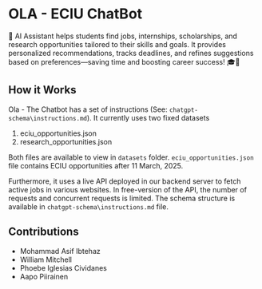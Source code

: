 # OLA - ECIU ChatBot

🚀 AI Assistant helps students find jobs, internships, scholarships, and research opportunities tailored to their skills and goals. It provides personalized recommendations, tracks deadlines, and refines suggestions based on preferences—saving time and boosting career success! 🎓💼

## How it Works

Ola - The Chatbot has a set of instructions (See: `chatgpt-schema\instructions.md`). It currently uses two fixed datasets

1. eciu_opportunities.json
2. research_opportunities.json

Both files are available to view in `datasets` folder. `eciu_opportunities.json` file contains ECIU opportunities after 11 March, 2025.

Furthermore, it uses a live API deployed in our backend server to fetch active jobs in various websites. In free-version of the API, the number of requests and concurrent requests is limited. The schema structure is available in `chatgpt-schema\instructions.md` file.

## Contributions

- Mohammad Asif Ibtehaz
- William Mitchell
- Phoebe Iglesias Cividanes
- Aapo Piirainen
